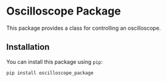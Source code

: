 # Oscilloscope Package

This package provides a class for controlling an oscilloscope.

## Installation

You can install this package using `pip`:

```bash
pip install oscilloscope_package
